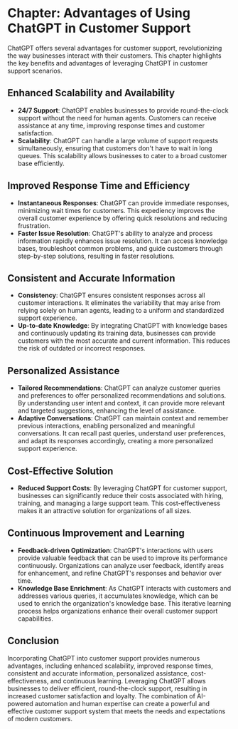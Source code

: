 Chapter: Advantages of Using ChatGPT in Customer Support
========================================================

ChatGPT offers several advantages for customer support, revolutionizing the way businesses interact with their customers. This chapter highlights the key benefits and advantages of leveraging ChatGPT in customer support scenarios.

Enhanced Scalability and Availability
-------------------------------------

* **24/7 Support**: ChatGPT enables businesses to provide round-the-clock support without the need for human agents. Customers can receive assistance at any time, improving response times and customer satisfaction.
* **Scalability**: ChatGPT can handle a large volume of support requests simultaneously, ensuring that customers don't have to wait in long queues. This scalability allows businesses to cater to a broad customer base efficiently.

Improved Response Time and Efficiency
-------------------------------------

* **Instantaneous Responses**: ChatGPT can provide immediate responses, minimizing wait times for customers. This expediency improves the overall customer experience by offering quick resolutions and reducing frustration.
* **Faster Issue Resolution**: ChatGPT's ability to analyze and process information rapidly enhances issue resolution. It can access knowledge bases, troubleshoot common problems, and guide customers through step-by-step solutions, resulting in faster resolutions.

Consistent and Accurate Information
-----------------------------------

* **Consistency**: ChatGPT ensures consistent responses across all customer interactions. It eliminates the variability that may arise from relying solely on human agents, leading to a uniform and standardized support experience.
* **Up-to-date Knowledge**: By integrating ChatGPT with knowledge bases and continuously updating its training data, businesses can provide customers with the most accurate and current information. This reduces the risk of outdated or incorrect responses.

Personalized Assistance
-----------------------

* **Tailored Recommendations**: ChatGPT can analyze customer queries and preferences to offer personalized recommendations and solutions. By understanding user intent and context, it can provide more relevant and targeted suggestions, enhancing the level of assistance.
* **Adaptive Conversations**: ChatGPT can maintain context and remember previous interactions, enabling personalized and meaningful conversations. It can recall past queries, understand user preferences, and adapt its responses accordingly, creating a more personalized support experience.

Cost-Effective Solution
-----------------------

* **Reduced Support Costs**: By leveraging ChatGPT for customer support, businesses can significantly reduce their costs associated with hiring, training, and managing a large support team. This cost-effectiveness makes it an attractive solution for organizations of all sizes.

Continuous Improvement and Learning
-----------------------------------

* **Feedback-driven Optimization**: ChatGPT's interactions with users provide valuable feedback that can be used to improve its performance continuously. Organizations can analyze user feedback, identify areas for enhancement, and refine ChatGPT's responses and behavior over time.
* **Knowledge Base Enrichment**: As ChatGPT interacts with customers and addresses various queries, it accumulates knowledge, which can be used to enrich the organization's knowledge base. This iterative learning process helps organizations enhance their overall customer support capabilities.

Conclusion
----------

Incorporating ChatGPT into customer support provides numerous advantages, including enhanced scalability, improved response times, consistent and accurate information, personalized assistance, cost-effectiveness, and continuous learning. Leveraging ChatGPT allows businesses to deliver efficient, round-the-clock support, resulting in increased customer satisfaction and loyalty. The combination of AI-powered automation and human expertise can create a powerful and effective customer support system that meets the needs and expectations of modern customers.
